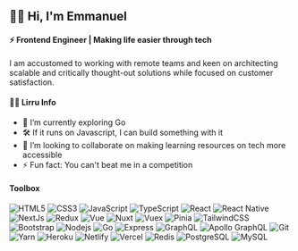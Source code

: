 ## 👋🏾 Hi, I'm Emmanuel
#### ⚡️ Frontend Engineer | Making life easier through tech
I am accustomed to working with remote teams and keen on architecting scalable and critically thought-out solutions while focused on customer satisfaction.


#### 🤌🏾 Lirru Info
- 🌱 I’m currently exploring Go
- 🛠 If it runs on Javascript, I can build something with it
- 👯 I’m looking to collaborate on making learning resources on tech more accessible
- ⚡ Fun fact: You can't beat me in a competition


#### Toolbox 
![HTML5](https://img.shields.io/badge/-HTML5-black?style=flat-square&logo=html5&logoColor=white)
![CSS3](https://img.shields.io/badge/-CSS3-black?style=flat-square&logo=css3)
![JavaScript](https://img.shields.io/badge/-JavaScript-black?style=flat-square&logo=javascript)
![TypeScript](https://img.shields.io/badge/-TypeScript-black?style=flat-square&logo=typescript)
![React](https://img.shields.io/badge/-React-black?style=flat-square&logo=react)
![React Native](https://img.shields.io/badge/-ReactNative-black?style=flat-square&logo=react)
![NextJs](https://img.shields.io/badge/-Nextjs-black?style=flat-square&logo=Next.js)
![Redux](https://img.shields.io/badge/-Redux-black?style=flat-square&logo=redux)
![Vue](https://img.shields.io/badge/-Vue-black?style=flat-square&logo=vue.js)
![Nuxt](https://img.shields.io/badge/-Nuxt-black?style=flat-square&logo=nuxt.js)
![Vuex](https://img.shields.io/badge/-Vuex-black?style=flat-square&logo=vuex.js)
![Pinia](https://img.shields.io/badge/-Pinia-black?style=flat-square&logo=pinia)
![TailwindCSS](https://img.shields.io/badge/-TailwindCSS-black?style=flat-square&logo=tailwindcss)
![Bootstrap](https://img.shields.io/badge/-Bootstrap-black?style=flat-square&logo=bootstrap)
![Nodejs](https://img.shields.io/badge/-Nodejs-black?style=flat-square&logo=Node.js)
![Go](https://img.shields.io/badge/-Go-black?style=flat-square&logo=Go)
![Express](https://img.shields.io/badge/-Express.js-black?style=flat-square&logo=express)
![GraphQL](https://img.shields.io/badge/-GraphQL-black?style=flat-square&logo=graphql)
![Apollo GraphQL](https://img.shields.io/badge/-Apollo%20GraphQL-black?style=flat-square&logo=apollo-graphql)
![Git](https://img.shields.io/badge/-Git-black?style=flat-square&logo=git)
![Yarn](https://img.shields.io/badge/-yarn-black?style=flat-square&logo=yarn)
![Heroku](https://img.shields.io/badge/-Heroku-black?style=flat-square&logo=heroku)
![Netlify](https://img.shields.io/badge/-Netlify-black?style=flat-square&logo=netlify)
![Vercel](https://img.shields.io/badge/-Vercel-000000?style=flat-square&logo=vercel)
![Redis](https://img.shields.io/badge/-Redis-black?style=flat-square&logo=Redis)
![PostgreSQL](https://img.shields.io/badge/-PostgreSQL-336791?style=flat-square&logo=postgresql)
![MySQL](https://img.shields.io/badge/-MySQL-black?style=flat-square&logo=mysql)
